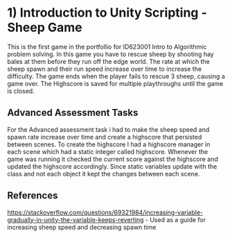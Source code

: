 # 1) Introduction to Unity Scripting - Sheep Game

This is the first game in the portfollio for ID623001 Intro to Algorithmic problem solving. In this game you have to rescue sheep by shooting hay bales at them before they run off the edge world. The rate at which the sheep spawn and their run speed increase over time to increase the difficulty. The game ends when the player fails to rescue 3 sheep, causing a game over. The Highscore is saved for multiple playthroughs until the game is closed.

## Advanced Assessment Tasks
For the Advanced assessment task i had to make the sheep speed and spawn rate increase over time and create a highscore that persisted between scenes. To create the highscore I had a highscore manager in each scene which had a static integer called highscore. Whenever the game was running it checked the current score against the highscore and updated the highscore accordingly. Since static variables update with the class and not each object it kept the changes between each scene. 

## References
https://stackoverflow.com/questions/69321984/increasing-variable-gradually-in-unity-the-variable-keeps-reverting - Used as a guide for increasing sheep speed and decreasing spawn time
